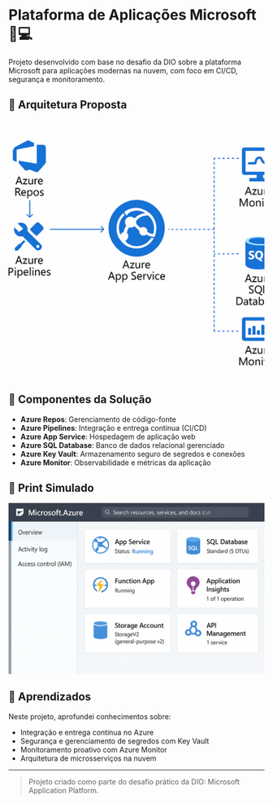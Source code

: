 
# Plataforma de Aplicações Microsoft 🚀💻

Projeto desenvolvido com base no desafio da DIO sobre a plataforma Microsoft para aplicações modernas na nuvem, com foco em CI/CD, segurança e monitoramento.

## 🔧 Arquitetura Proposta

![Diagrama da Arquitetura](diagramas/arquitetura-plataforma-microsoft.png)

## 🧱 Componentes da Solução

- **Azure Repos**: Gerenciamento de código-fonte
- **Azure Pipelines**: Integração e entrega contínua (CI/CD)
- **Azure App Service**: Hospedagem de aplicação web
- **Azure SQL Database**: Banco de dados relacional gerenciado
- **Azure Key Vault**: Armazenamento seguro de segredos e conexões
- **Azure Monitor**: Observabilidade e métricas da aplicação

## 📸 Print Simulado

![Simulação Azure](imagens/simulacao-plataforma-microsoft.png)

## 📘 Aprendizados

Neste projeto, aprofundei conhecimentos sobre:
- Integração e entrega contínua no Azure
- Segurança e gerenciamento de segredos com Key Vault
- Monitoramento proativo com Azure Monitor
- Arquitetura de microsserviços na nuvem

---

> Projeto criado como parte do desafio prático da DIO: Microsoft Application Platform.
